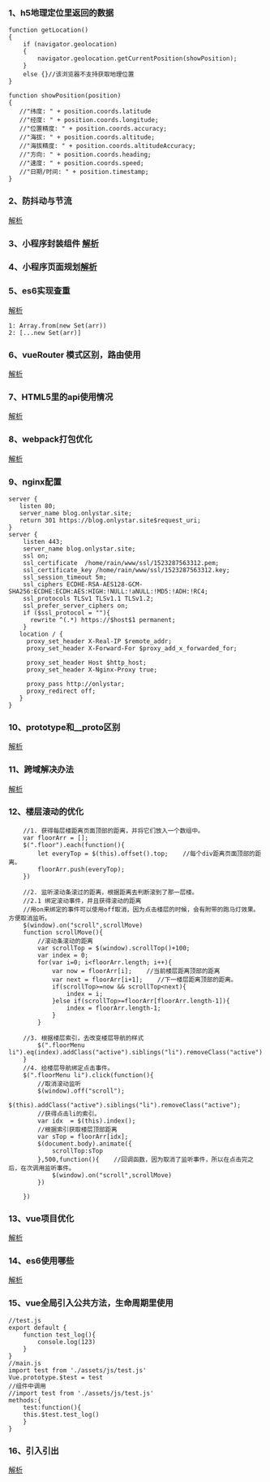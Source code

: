 ### 1、h5地理定位里返回的数据
```
function getLocation()
{
    if (navigator.geolocation)
    {
        navigator.geolocation.getCurrentPosition(showPosition);
    }
    else {}//该浏览器不支持获取地理位置
}
 
function showPosition(position)
{
   //"纬度: " + position.coords.latitude 
   //"经度: " + position.coords.longitude; 
   //"位置精度: " + position.coords.accuracy; 
   //"海拔: " + position.coords.altitude; 
   //"海拔精度: " + position.coords.altitudeAccuracy; 
   //"方向: " + position.coords.heading; 
   //"速度: " + position.coords.speed; 
   //"日期/时间: " + position.timestamp;    
}

```

### 2、防抖动与节流
[解析](https://blog.csdn.net/crystal6918/article/details/62236730)

### 3、小程序封装组件 [解析](https://rushb.cn/201612/ciwulzrjx00002hw1v6uzk68d/)
### 4、小程序页面规划[解析](https://blog.csdn.net/zjhwqx/article/details/52667258)
### 5、es6实现查重
[解析](https://segmentfault.com/a/1190000011861891)
```
1: Array.from(new Set(arr))
2: [...new Set(arr)] 
```
### 6、vueRouter 模式区别，路由使用
[解析](https://blog.csdn.net/lla520/article/details/77894985/)
### 7、HTML5里的api使用情况
[解析](https://www.cnblogs.com/wangzhao-Stackweb/p/7055306.html)
### 8、webpack打包优化
[解析](https://www.jianshu.com/p/1d9b42012ecb)
### 9、nginx配置
```
server {
   listen 80;
   server_name blog.onlystar.site;
   return 301 https://blog.onlystar.site$request_uri;
}
server {
    listen 443;
    server_name blog.onlystar.site;
    ssl on;
    ssl_certificate  /home/rain/www/ssl/1523287563312.pem;
    ssl_certificate_key /home/rain/www/ssl/1523287563312.key;
    ssl_session_timeout 5m;
    ssl_ciphers ECDHE-RSA-AES128-GCM-SHA256:ECDHE:ECDH:AES:HIGH:!NULL:!aNULL:!MD5:!ADH:!RC4;
    ssl_protocols TLSv1 TLSv1.1 TLSv1.2;
    ssl_prefer_server_ciphers on;
    if ($ssl_protocol = ""){
      rewrite ^(.*) https://$host$1 permanent;  
    }
   location / {
     proxy_set_header X-Real-IP $remote_addr;
     proxy_set_header X-Forward-For $proxy_add_x_forwarded_for;
    
     proxy_set_header Host $http_host;
     proxy_set_header X-Nginx-Proxy true;

     proxy_pass http://onlystar;
     proxy_redirect off;
   }
}
```
### 10、prototype和__proto区别
[解析](https://blog.csdn.net/u013769818/article/details/54378310)
### 11、跨域解决办法
[解析](https://www.cnblogs.com/imwtr/p/4764123.html)
### 12、楼层滚动的优化
```
    //1. 获得每层楼距离页面顶部的距离，并将它们放入一个数组中。
    var floorArr = [];
    $(".floor").each(function(){
        let everyTop = $(this).offset().top;    //每个div距离页面顶部的距离。
        floorArr.push(everyTop);
    })
    
    //2. 监听滚动条滚过的距离，根据距离去判断滚到了那一层楼。
    //2.1 绑定滚动事件，并且获得滚动的距离            
    //用on来绑定的事件可以使用off取消，因为点击楼层的时候，会有附带的跑马灯效果。方便取消监听。
    $(window).on("scroll",scrollMove)
    function scrollMove(){
        //滚动条滚动的距离
        var scrollTop = $(window).scrollTop()+100;
        var index = 0;
        for(var i=0; i<floorArr.length; i++){
            var now = floorArr[i];    //当前楼层距离顶部的距离
            var next = floorArr[i+1];    //下一楼层距离顶部的距离。
            if(scrollTop>=now && scrollTop<next){
                index = i;
            }else if(scrollTop>=floorArr[floorArr.length-1]){
                index = floorArr.length-1;
            }
        }
        
    //3. 根据楼层索引，去改变楼层导航的样式
        $(".floorMenu li").eq(index).addClass("active").siblings("li").removeClass("active")      
    }
    //4. 给楼层导航绑定点击事件。
    $(".floorMenu li").click(function(){
        //取消滚动监听
        $(window).off("scroll");
        $(this).addClass("active").siblings("li").removeClass("active");
        //获得点击li的索引。
        var idx  = $(this).index();
        //根据索引获取楼层顶部距离
        var sTop = floorArr[idx];
        $(document.body).animate({
            scrollTop:sTop
        },500,function(){    //回调函数，因为取消了监听事件，所以在点击完之后，在次调用监听事件。
            $(window).on("scroll",scrollMove)
        })
        
    })
```
### 13、vue项目优化
[解析](http://www.php.cn/js-tutorial-396144.html)
### 14、es6使用哪些
[解析](https://mp.weixin.qq.com/s?__biz=MzI2MTY0NTEyMA%3D%3D&mid=2247483849&idx=1&sn=65e164dc495bc7bf7e3eba538e0988de&chksm=ea5677e6dd21fef07c65dd239eb9eaf29398ae082768aa88d03e56cfaa98baf6c44453763234)
### 15、vue全局引入公共方法，生命周期里使用
```
//test.js
export default {
    function test_log(){
        console.log(123)
    }
}
//main.js
import test from './assets/js/test.js'
Vue.prototype.$test = test
//组件中调用
//import test from './assets/js/test.js'
methods:{
    test:function(){
    this.$test.test_log()
    }
}
```
### 16、引入引出
[解析](https://blog.csdn.net/kittyjie/article/details/50642558)


